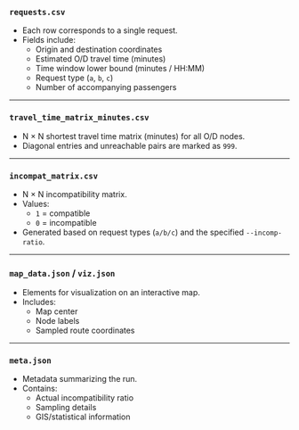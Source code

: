 ### `requests.csv`
- Each row corresponds to a single request.  
- Fields include:  
  - Origin and destination coordinates  
  - Estimated O/D travel time (minutes)  
  - Time window lower bound (minutes / HH:MM)  
  - Request type (`a`, `b`, `c`)  
  - Number of accompanying passengers  

---

### `travel_time_matrix_minutes.csv`
- N × N shortest travel time matrix (minutes) for all O/D nodes.  
- Diagonal entries and unreachable pairs are marked as `999`.  

---

### `incompat_matrix.csv`
- N × N incompatibility matrix.  
- Values:  
  - `1` = compatible  
  - `0` = incompatible  
- Generated based on request types (`a/b/c`) and the specified `--incomp-ratio`.  

---

### `map_data.json` / `viz.json`
- Elements for visualization on an interactive map.  
- Includes:  
  - Map center  
  - Node labels  
  - Sampled route coordinates  

---

### `meta.json`
- Metadata summarizing the run.  
- Contains:  
  - Actual incompatibility ratio  
  - Sampling details  
  - GIS/statistical information  

